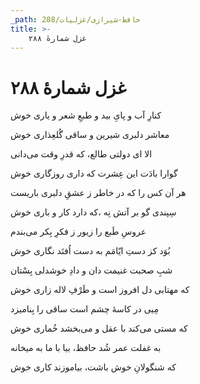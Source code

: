 ```yaml
---
_path: حافظ-شیرازی/غزلیات/288
title: >-
    غزل شمارهٔ ۲۸۸
---
```

# غزل شمارهٔ ۲۸۸

<div class="b" id="bn1"><div class="m1"><p>کنارِ آب و پایِ بید و طبعِ شعر و یاری خوش</p></div>
<div class="m2"><p>معاشر دلبری شیرین و ساقی گُلعِذاری خوش</p></div></div>
<div class="b" id="bn2"><div class="m1"><p>الا ای دولتی طالع، که قدرِ وقت می‌دانی</p></div>
<div class="m2"><p>گوارا بادَت این عِشرت که داری روزگاری خوش</p></div></div>
<div class="b" id="bn3"><div class="m1"><p>هر آن کس را که در خاطر ز عشقِ دلبری باریست</p></div>
<div class="m2"><p>سِپندی گو بر آتش نِه ،که دارد کار و باری خوش</p></div></div>
<div class="b" id="bn4"><div class="m1"><p>عروسِ طَبع را زیور ز فکرِ بِکر می‌بندم</p></div>
<div class="m2"><p>بُوَد کز دستِ ایّامَم به دست اُفتَد نگاری خوش</p></div></div>
<div class="b" id="bn5"><div class="m1"><p>شبِ صحبت غنیمت دان و دادِ خوشدلی بِسْتان</p></div>
<div class="m2"><p>که مهتابی دل افروز است و طَرْفِ لاله زاری خوش</p></div></div>
<div class="b" id="bn6"><div class="m1"><p>مِیی در کاسهٔ چشم است ساقی را بِنامیزد</p></div>
<div class="m2"><p>که مستی می‌کند با عقل و می‌بخشد خُماری خوش</p></div></div>
<div class="b" id="bn7"><div class="m1"><p>به غفلت عمر شُد حافظ، بیا با ما به میخانه</p></div>
<div class="m2"><p>که شنگولانِ خوش باشت، بیاموزند کاری خوش</p></div></div>
